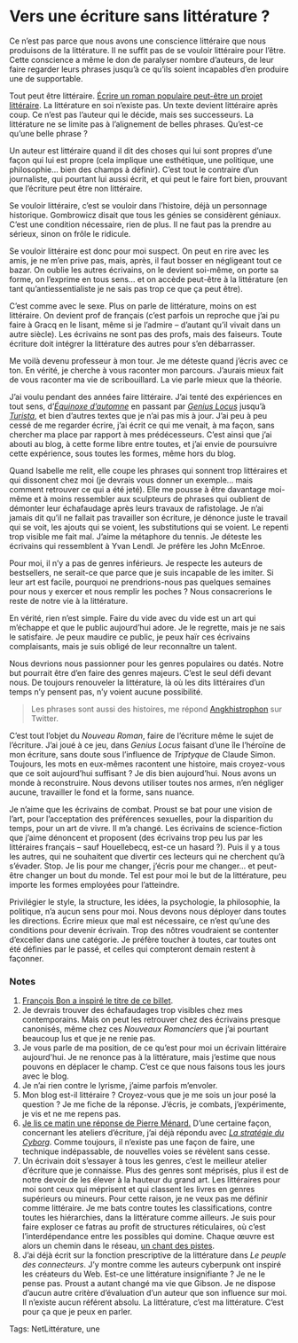 # Vers une écriture sans littérature ?

Ce n’est pas parce que nous avons une conscience littéraire que nous produisons de la littérature. Il ne suffit pas de se vouloir littéraire pour l’être. Cette conscience a même le don de paralyser nombre d’auteurs, de leur faire regarder leurs phrases jusqu’à ce qu’ils soient incapables d’en produire une de supportable.

Tout peut être littéraire. [Écrire un roman populaire peut-être un projet littéraire](/2010/08/25/pour-une-litterature-de-gare/). La littérature en soi n’existe pas. Un texte devient littéraire après coup. Ce n’est pas l’auteur qui le décide, mais ses successeurs. La littérature ne se limite pas à l’alignement de belles phrases. Qu’est-ce qu’une belle phrase ?

Un auteur est littéraire quand il dit des choses qui lui sont propres d’une façon qui lui est propre (cela implique une esthétique, une politique, une philosophie… bien des champs à définir). C’est tout le contraire d’un journaliste, qui pourtant lui aussi écrit, et qui peut le faire fort bien, prouvant que l’écriture peut être non littéraire.

Se vouloir littéraire, c’est se vouloir dans l’histoire, déjà un personnage historique. Gombrowicz disait que tous les génies se considèrent géniaux. C’est une condition nécessaire, rien de plus. Il ne faut pas la prendre au sérieux, sinon on frôle le ridicule.

Se vouloir littéraire est donc pour moi suspect. On peut en rire avec les amis, je ne m’en prive pas, mais, après, il faut bosser en négligeant tout ce bazar. On oublie les autres écrivains, on le devient soi-même, on porte sa forme, on l’exprime en tous sens… et on accède peut-être à la littérature (en tant qu’antiessentialiste je ne sais pas trop ce que ça peut être).

C’est comme avec le sexe. Plus on parle de littérature, moins on est littéraire. On devient prof de français (c’est parfois un reproche que j’ai pu faire à Gracq en le lisant, même si je l’admire – d’autant qu’il vivait dans un autre siècle). Les écrivains ne sont pas des profs, mais des faiseurs. Toute écriture doit intégrer la littérature des autres pour s’en débarrasser.

Me voilà devenu professeur à mon tour. Je me déteste quand j’écris avec ce ton. En vérité, je cherche à vous raconter mon parcours. J’aurais mieux fait de vous raconter ma vie de scribouillard. La vie parle mieux que la théorie.

J’ai voulu pendant des années faire littéraire. J’ai tenté des expériences en tout sens, d’[*Équinoxe d’automne*](/equinoxe-automne/) en passant par [*Genius Locus*](/genius-locus/) jusqu’à [*Turista*](/turista/), et bien d’autres textes que je n’ai pas mis à jour. J’ai peu à peu cessé de me regarder écrire, j’ai écrit ce qui me venait, à ma façon, sans chercher ma place par rapport à mes prédécesseurs. C’est ainsi que j’ai abouti au blog, à cette forme libre entre toutes, et j’ai envie de poursuivre cette expérience, sous toutes les formes, même hors du blog.

Quand Isabelle me relit, elle coupe les phrases qui sonnent trop littéraires et qui dissonent chez moi (je devrais vous donner un exemple… mais comment retrouver ce qui a été jeté). Elle me pousse à être davantage moi-même et à moins ressembler aux sculpteurs de phrases qui oublient de démonter leur échafaudage après leurs travaux de rafistolage. Je n’ai jamais dit qu’il ne fallait pas travailler son écriture, je dénonce juste le travail qui se voit, les ajouts qui se voient, les substitutions qui se voient. Le repenti trop visible me fait mal. J’aime la métaphore du tennis. Je déteste les écrivains qui ressemblent à Yvan Lendl. Je préfère les John McEnroe.

Pour moi, il n’y a pas de genres inférieurs. Je respecte les auteurs de bestsellers, ne serait-ce que parce que je suis incapable de les imiter. Si leur art est facile, pourquoi ne prendrions-nous pas quelques semaines pour nous y exercer et nous remplir les poches ? Nous consacrerions le reste de notre vie à la littérature.

En vérité, rien n’est simple. Faire du vide avec du vide est un art qui m’échappe et que le public aujourd’hui adore. Je le regrette, mais je ne sais le satisfaire. Je peux maudire ce public, je peux haïr ces écrivains complaisants, mais je suis obligé de leur reconnaître un talent.

Nous devrions nous passionner pour les genres populaires ou datés. Notre but pourrait être d’en faire des genres majeurs. C’est le seul défi devant nous. De toujours renouveler la littérature, là où les dits littéraires d’un temps n’y pensent pas, n’y voient aucune possibilité.

> Les phrases sont aussi des histoires, me répond [Angkhistrophon](http://twitter.com/angkhistrophon/status/22082728024) sur Twitter.

C’est tout l’objet du *Nouveau Roman*, faire de l’écriture même le sujet de l’écriture. J’ai joué à ce jeu, dans *Genius Locus* faisant d’une île l’héroïne de mon écriture, sans doute sous l’influence de *Triptyque* de Claude Simon. Toujours, les mots en eux-mêmes racontent une histoire, mais croyez-vous que ce soit aujourd’hui suffisant ? Je dis bien aujourd’hui. Nous avons un monde à reconstruire. Nous devons utiliser toutes nos armes, n’en négliger aucune, travailler le fond et la forme, sans nuance.

Je n’aime que les écrivains de combat. Proust se bat pour une vision de l’art, pour l’acceptation des préférences sexuelles, pour la disparition du temps, pour un art de vivre. Il m’a changé. Les écrivains de science-fiction que j’aime dénoncent et proposent (des écrivains trop peu lus par les littéraires français – sauf Houellebecq, est-ce un hasard ?). Puis il y a tous les autres, qui ne souhaitent que divertir ces lecteurs qui ne cherchent qu’à s’évader. Stop. Je lis pour me changer, j’écris pour me changer… et peut-être changer un bout du monde. Tel est pour moi le but de la littérature, peu importe les formes employées pour l’atteindre.

Privilégier le style, la structure, les idées, la psychologie, la philosophie, la politique, n’a aucun sens pour moi. Nous devons nous déployer dans toutes les directions. Écrire mieux que mal est nécessaire, ce n’est qu’une des conditions pour devenir écrivain. Trop des nôtres voudraient se contenter d’exceller dans une catégorie. Je préfère toucher à toutes, car toutes ont été définies par le passé, et celles qui compteront demain restent à façonner.

### Notes

1. [François Bon a inspiré le titre de ce billet](http://twitter.com/fbon/status/22080796278).
2. Je devrais trouver des échafaudages trop visibles chez mes contemporains. Mais on peut les retrouver chez des écrivains presque canonisés, même chez ces *Nouveaux Romanciers* que j’ai pourtant beaucoup lus et que je ne renie pas.
3. Je vous parle de ma position, de ce qu’est pour moi un écrivain littéraire aujourd'hui. Je ne renonce pas à la littérature, mais j’estime que nous pouvons en déplacer le champ. C’est ce que nous faisons tous les jours avec le blog.
4. Je n’ai rien contre le lyrisme, j’aime parfois m’envoler.
5. Mon blog est-il littéraire ? Croyez-vous que je me sois un jour posé la question ? Je me fiche de la réponse. J’écris, je combats, j’expérimente, je vis et ne me repens pas.
6. [Je lis ce matin une réponse de Pierre Ménard.](http://www.liminaire.fr/spip.php?article667) D’une certaine façon, concernant les ateliers d’écriture, j’ai déjà répondu avec [*La stratégie du Cyborg*](/la-strategie-du-cyborg/). Comme toujours, il n’existe pas une façon de faire, une technique indépassable, de nouvelles voies se révèlent sans cesse.
7. Un écrivain doit s’essayer à tous les genres, c’est le meilleur atelier d’écriture que je connaisse. Plus des genres sont méprisés, plus il est de notre devoir de les élever à la hauteur du grand art. Les littéraires pour moi sont ceux qui méprisent et qui classent les livres en genres supérieurs ou mineurs. Pour cette raison, je ne veux pas me définir comme littéraire. Je me bats contre toutes les classifications, contre toutes les hiérarchies, dans la littérature comme ailleurs. Je suis pour faire exploser ce fatras au profit de structures réticulaires, où c’est l’interdépendance entre les possibles qui domine. Chaque œuvre est alors un chemin dans le réseau, [un chant des pistes](http://www.amazon.fr/Chant-pistes-Bruce-Chatwin/dp/2253054771/ref=sr_1_1).
8. J’ai déjà écrit sur la fonction prescriptive de la littérature dans *Le peuple des connecteurs*. J’y montre comme les auteurs cyberpunk ont inspiré les créateurs du Web. Est-ce une littérature insignifiante ? Je ne le pense pas. Proust a autant changé ma vie que Gibson. Je ne dispose d’aucun autre critère d’évaluation d’un auteur que son influence sur moi. Il n’existe aucun référent absolu. La littérature, c’est ma littérature. C’est pour ça que je peux en parler.

Tags: NetLittérature, une